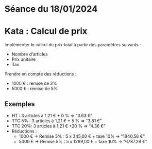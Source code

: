 # Séance du 18/01/2024

# Kata : Calcul de prix

Implémenter le calcul du prix total à partir des paramètres suivants :
* Nombre d'articles
* Prix unitaire
* Tax

Prendre en compte des réductions :
* 1000 € : remise de 3%
* 5000 € : remise de 5%

## Exemples

* HT : 3 articles à 1,21 € + 0 % ⇒ “3.63 €”
* TTC 5% : 3 articles à 1,21 €  + 5 % ⇒ “3.81 €”
* TTC 20%: 3 articles à 1,21 €  +20 % ⇒ “4.36 €”
* Réductions :
    * 1000 € → Remise 3% : 5 x 345,00 € + taxe 10% → “1840.58 €”
    * 5000 € → Remise 5% : 5 x 1299,00 € + taxe 10% → “6787.28 €”